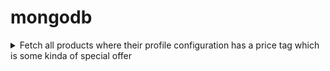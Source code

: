 # mongodb

<details>
<summary>Fetch all products where their profile configuration has a price tag which is some kinda of special offer</summary>
<table><thead><tr><th>Table Schema</th><th>Query</th></tr></thead>
<tbody><tr>

```ts
interface Product {
  _id: ObjectId,
  profile: {
    config: {
      priceTags: [
        {
          specialOffer: [
            {
              expiresAt: Date,
              // ...
            }
          ]
        }
      ]
    }
  }
}
```

<td></td>

<td>

```js
product.find({
  "profile.config.priceTags": {
    $elemMatch: {
      "specialOffer.0": { $exists: true }
    }
  }
})
```

</td></tr></tbody></table>
</details>
